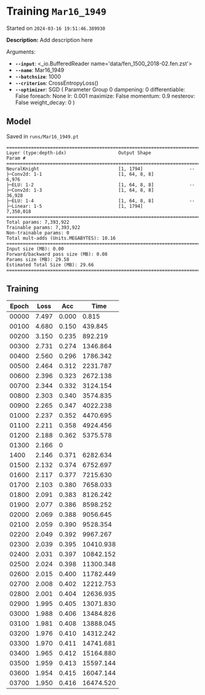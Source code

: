 # Training `Mar16_1949`

Started on `2024-03-16 19:51:46.389930`

**Description:** Add description here

Arguments:

- **`--input`**: <\_io.BufferedReader name='data/fen_1500_2018-02.fen.zst'>
- **`--name`**: Mar16_1949
- **`--batchsize`**: 1000
- **`--criterion`**: CrossEntropyLoss()
- **`--optimizer`**: SGD (
  Parameter Group 0
  dampening: 0
  differentiable: False
  foreach: None
  lr: 0.001
  maximize: False
  momentum: 0.9
  nesterov: False
  weight_decay: 0
  )

## Model

Saved in `runs/Mar16_1949.pt`

```
==========================================================================================
Layer (type:depth-idx)                   Output Shape              Param #
==========================================================================================
NeuralKnight                             [1, 1794]                 --
├─Conv2d: 1-1                            [1, 64, 8, 8]             6,976
├─ELU: 1-2                               [1, 64, 8, 8]             --
├─Conv2d: 1-3                            [1, 64, 8, 8]             36,928
├─ELU: 1-4                               [1, 64, 8, 8]             --
├─Linear: 1-5                            [1, 1794]                 7,350,018
==========================================================================================
Total params: 7,393,922
Trainable params: 7,393,922
Non-trainable params: 0
Total mult-adds (Units.MEGABYTES): 10.16
==========================================================================================
Input size (MB): 0.00
Forward/backward pass size (MB): 0.08
Params size (MB): 29.58
Estimated Total Size (MB): 29.66
==========================================================================================
```

## Training

| Epoch | Loss  | Acc   | Time      |
| ----- | ----- | ----- | --------- |
| 00000 | 7.497 | 0.000 | 0.815     |
| 00100 | 4.680 | 0.150 | 439.845   |
| 00200 | 3.150 | 0.235 | 892.219   |
| 00300 | 2.731 | 0.274 | 1346.864  |
| 00400 | 2.560 | 0.296 | 1786.342  |
| 00500 | 2.464 | 0.312 | 2231.787  |
| 00600 | 2.396 | 0.323 | 2672.138  |
| 00700 | 2.344 | 0.332 | 3124.154  |
| 00800 | 2.303 | 0.340 | 3574.835  |
| 00900 | 2.265 | 0.347 | 4022.238  |
| 01000 | 2.237 | 0.352 | 4470.695  |
| 01100 | 2.211 | 0.358 | 4924.456  |
| 01200 | 2.188 | 0.362 | 5375.578  |
| 01300 | 2.166 | 0     |
| 1400  | 2.146 | 0.371 | 6282.634  |
| 01500 | 2.132 | 0.374 | 6752.697  |
| 01600 | 2.117 | 0.377 | 7215.630  |
| 01700 | 2.103 | 0.380 | 7658.033  |
| 01800 | 2.091 | 0.383 | 8126.242  |
| 01900 | 2.077 | 0.386 | 8598.252  |
| 02000 | 2.069 | 0.388 | 9056.645  |
| 02100 | 2.059 | 0.390 | 9528.354  |
| 02200 | 2.049 | 0.392 | 9967.267  |
| 02300 | 2.039 | 0.395 | 10410.938 |
| 02400 | 2.031 | 0.397 | 10842.152 |
| 02500 | 2.024 | 0.398 | 11300.348 |
| 02600 | 2.015 | 0.400 | 11782.449 |
| 02700 | 2.008 | 0.402 | 12212.753 |
| 02800 | 2.001 | 0.404 | 12636.935 |
| 02900 | 1.995 | 0.405 | 13071.830 |
| 03000 | 1.988 | 0.406 | 13484.826 |
| 03100 | 1.981 | 0.408 | 13888.045 |
| 03200 | 1.976 | 0.410 | 14312.242 |
| 03300 | 1.970 | 0.411 | 14741.681 |
| 03400 | 1.965 | 0.412 | 15164.880 |
| 03500 | 1.959 | 0.413 | 15597.144 |
| 03600 | 1.954 | 0.415 | 16047.144 |
| 03700 | 1.950 | 0.416 | 16474.520 |
